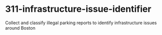 # 311-infrastructure-issue-identifier
Collect and classify illegal parking reports to identify infrastructure issues around Boston
